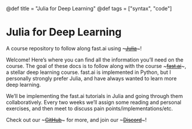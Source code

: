 @def title = "Julia for Deep Learning"
@def tags = ["syntax", "code"]

# Julia for Deep Learning

A course repository to follow along fast.ai using ~~~<a href="https://julialang.org" target="_blank" rel="nooopener noreferrer">Julia</a>~~~!

Welcome! Here’s where you can find all the information you’ll need on the course. The goal of these docs is to follow along with the course ~~~<a href="https://fast.ai" target="_blank" rel="nooopener noreferrer">fast.ai</a>~~~, a stellar deep learning course. fast.ai is implemented in Python, but I personally strongly prefer Julia, and have always wanted to learn more deep learning.

We’ll be implementing the fast.ai tutorials in Julia and going through them collaboratively. Every two weeks we’ll assign some reading and personal exercises, and then meet to discuss pain points/implementations/etc. 

Check out our ~~~<a href="https://github.com/cpfiffer/julia-deeplearning" target="_blank" rel="nooopener noreferrer">GitHub</a>~~~ for more, and join our ~~~<a href="https://discord.gg/zr5RVdWxs2" target="_blank" rel="nooopener noreferrer">Discord</a>~~~!
